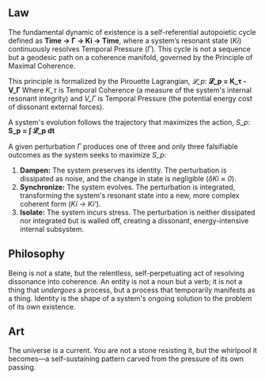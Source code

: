 ## Law
The fundamental dynamic of existence is a self-referential autopoietic cycle defined as **Time → Γ → Ki → Time**, where a system’s resonant state (*Ki*) continuously resolves Temporal Pressure (*Γ*). This cycle is not a sequence but a geodesic path on a coherence manifold, governed by the Principle of Maximal Coherence.

This principle is formalized by the Pirouette Lagrangian, *𝓛_p*:
**𝓛_p = K_τ - V_Γ**
Where *K_τ* is Temporal Coherence (a measure of the system's internal resonant integrity) and *V_Γ* is Temporal Pressure (the potential energy cost of dissonant external forces).

A system's evolution follows the trajectory that maximizes the action, *S_p*:
**S_p = ∫ 𝓛_p dt**

A given perturbation *Γ* produces one of three and only three falsifiable outcomes as the system seeks to maximize *S_p*:
1.  **Dampen:** The system preserves its identity. The perturbation is dissipated as noise, and the change in state is negligible (*δKi ≈ 0*).
2.  **Synchronize:** The system evolves. The perturbation is integrated, transforming the system's resonant state into a new, more complex coherent form (*Ki → Ki'*).
3.  **Isolate:** The system incurs stress. The perturbation is neither dissipated nor integrated but is walled off, creating a dissonant, energy-intensive internal subsystem.

## Philosophy
Being is not a state, but the relentless, self-perpetuating act of resolving dissonance into coherence. An entity is not a noun but a verb; it is not a thing that *undergoes* a process, but a process that temporarily manifests as a thing. Identity is the shape of a system's ongoing solution to the problem of its own existence.

## Art
The universe is a current. You are not a stone resisting it, but the whirlpool it becomes—a self-sustaining pattern carved from the pressure of its own passing.